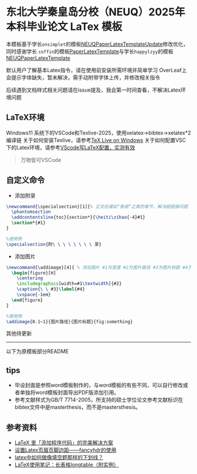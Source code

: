 # 东北大学秦皇岛分校（NEUQ）2025年本科毕业论文 LaTex 模板

本模板基于学长`onsimplet`的模板[NEUQPaperLatexTemplateUpdate](https://github.com/onsimplet/NEUQPaperLaTeXTemplateUpdate)修改优化，同时感谢学长 `coffin`的模板[PaperLatexTemplate](https://github.com/techflowing/PaperLaTexTemplate)与学长`happylzyy`的模板[NEUQPaperLatexTemplate](https://github.com/happylzyy/NEUQPaperLatexTemplate.git)

默认用户了解基本Latex指令，请在使用前安装所需环境并简单学习
OverLeaf上会提示字体缺失，暂未解决，需手动附带字体上传，并修改相关指令

后续遇到文档样式相关问题请在issue提及，我会第一时间查看，不解决Latex环境问题

## LaTeX环境

Windows11 系统下的VSCode和Texlive-2025，使用xelatex->bibtex->xelatex*2编译链
关于如何安装Texlive，请参考[TeX Live on Windows](https://tug.org/texlive/windows.html)
关于如何配置VSC下的Latex环境，请参考[VScode写LaTeX配置，实测有效](https://blog.csdn.net/BO_S__/article/details/136129261)
> 万物皆可VSCode

## 自定义命令

- 添加附录

```tex
\newcommand{\specialsection}[1]{% 正文后诸如“致谢”之类的章节，解决超链接问题
  \phantomsection
  \addcontentsline{toc}{section*}{\heiti\zihao{-4}#1}
  \section*{#1}
}

%使用例
\specialsection{附\ \ \ \ \ \ \ \ 录}


```

- 添加图片

```tex
\newcommand{\addimage}[4]{ % 添加图片 #1为宽度 #2为图片路径 #3为图片标题 #4为图片标签
  \begin{figure}[H]
    \centering
    \includegraphics[width=#1\textwidth]{#2}
    \caption{\ \ #3}\label{#4}
    \vspace{-1em}
  \end{figure}
}

%使用例
\addimage{0.1~1}{图片路径}{图片标题}{fig:something}

```
其他待更新

---
以下为原模板部分README

## tips

* 毕设封面是参照word模板制作的，与word模板的有些不同，可以自行修改或者单独将word模板封面导出PDF版添加引用。
* 参考文献样式为GB/T 7714-2005，所支持的硕士学位论文参考文献标识在bibtex文件中是masterthesis，而不是mastersthesis。

## 参考资料

* [LaTeX 里「添加程序代码」的完美解决方案](https://zhuanlan.zhihu.com/p/65441079)
* [设置Latex页眉页脚边距——fancyhdr的使用](https://blog.csdn.net/SStegosaurus/article/details/105013643)
* [latex中如何做像填空题那样的下划线？](https://www.zhihu.com/question/25259266?sort=created)
* [LaTeX使用笔记：长表格longtable（附实例）](http://sparkandshine.net/latex-use-notes-longtable-with-examples/)
